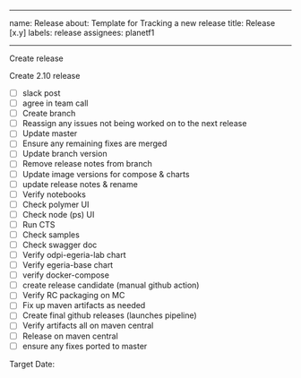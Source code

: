 <!-- SPDX-License-Identifier: CC-BY-4.0 -->
<!-- Copyright Contributors to the Egeria project. -->
---
name: Release
about: Template for Tracking a new release
title: Release [x.y]
labels: release
assignees: planetf1

---

Create release 

Create 2.10 release

- [ ] slack post
- [ ] agree in team call
- [ ] Create branch
- [ ] Reassign any issues not being worked on to the next release
- [ ] Update master
- [ ] Ensure any remaining fixes are merged
- [ ] Update branch version
- [ ] Remove release notes from branch
- [ ] Update image versions for compose & charts
- [ ] update release notes & rename
- [ ] Verify notebooks
- [ ] Check polymer UI
- [ ] Check node (ps) UI
- [ ] Run CTS
- [ ] Check samples
- [ ] Check swagger doc
- [ ] Verify odpi-egeria-lab chart
- [ ] Verify egeria-base chart
- [ ] verify docker-compose
- [ ] create release candidate (manual github action)
- [ ] Verify RC packaging on MC
- [ ] Fix up maven artifacts as needed
- [ ] Create final github releases (launches pipeline)
- [ ] Verify artifacts all on maven central
- [ ] Release on maven central
- [ ] ensure any fixes ported to master

Target Date:
